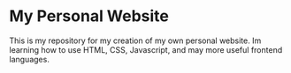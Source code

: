 # My Personal Website
This is my repository for my creation of my own personal website. Im learning how to use HTML, CSS, Javascript, and may more useful frontend languages. 
